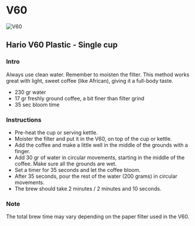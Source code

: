 # V60

![V60](https://cdn.rawgit.com/andmos/Coffee/master/img/V60.svg)

## Hario V60 Plastic - Single cup

### Intro

Always use clean water. Remember to moisten the filter. This method works great with light, sweet coffee (like African), giving it a full-body taste.

* 230 gr water
* 17 gr freshly ground coffee, a bit finer than filter grind
* 35 sec bloom time

### Instructions

* Pre-heat the cup or serving kettle.
* Moister the filter and put it in the V60, on top of the cup or kettle.
* Add the coffee and make a little well in the middle of the grounds with a finger.
* Add 30 gr of water in circular movements, starting in the middle of the coffee. Make sure all the grounds are wet.
* Set a timer for 35 seconds and let the coffee bloom.
* After 35 seconds, pour the rest of the water (200 grams) in circular movements.
* The brew should take 2 minutes / 2 minutes and 10 seconds.

### Note

The total brew time may vary depending on the paper filter used in the V60.
